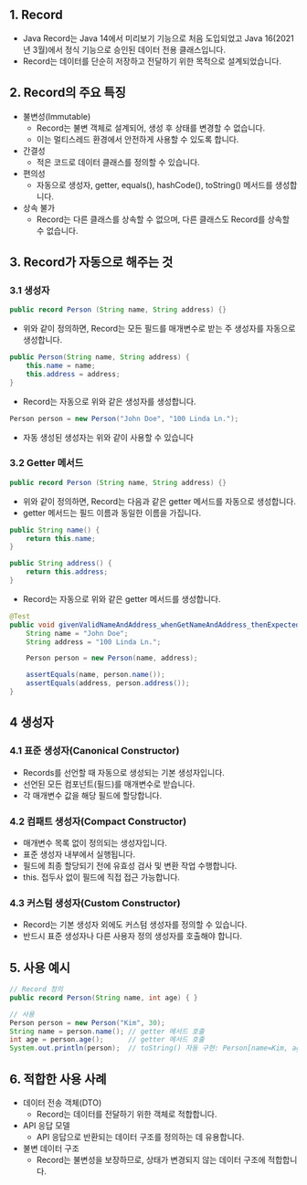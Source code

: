 ## 1. Record

- Java Record는 Java 14에서 미리보기 기능으로 처음 도입되었고 Java 16(2021년 3월)에서 정식 기능으로 승인된 데이터 전용 클래스입니다. 
- Record는 데이터를 단순히 저장하고 전달하기 위한 목적으로 설계되었습니다.

## 2. Record의 주요 특징

- 불변성(Immutable)
  - Record는 불변 객체로 설계되어, 생성 후 상태를 변경할 수 없습니다. 
  - 이는 멀티스레드 환경에서 안전하게 사용할 수 있도록 합니다.
- 간결성
  - 적은 코드로 데이터 클래스를 정의할 수 있습니다.
- 편의성
  - 자동으로 생성자, getter, equals(), hashCode(), toString() 메서드를 생성합니다.
- 상속 불가
  - Record는 다른 클래스를 상속할 수 없으며, 다른 클래스도 Record를 상속할 수 없습니다.

## 3. Record가 자동으로 해주는 것

### 3.1 생성자

```java
public record Person (String name, String address) {}
```

- 위와 같이 정의하면, Record는 모든 필드를 매개변수로 받는 주 생성자를 자동으로 생성합니다.

```java
public Person(String name, String address) {
    this.name = name;
    this.address = address;
}
```

- Record는 자동으로 위와 같은 생성자를 생성합니다.

```java
Person person = new Person("John Doe", "100 Linda Ln.");
```

- 자동 생성된 생성자는 위와 같이 사용할 수 있습니다

### 3.2 Getter 메서드

```java
public record Person (String name, String address) {}
```

- 위와 같이 정의하면, Record는 다음과 같은 getter 메서드를 자동으로 생성합니다.
- getter 메서드는 필드 이름과 동일한 이름을 가집니다.

```java
public String name() {
    return this.name;
}

public String address() {
    return this.address;
}
```

- Record는 자동으로 위와 같은 getter 메서드를 생성합니다.

```java
@Test
public void givenValidNameAndAddress_whenGetNameAndAddress_thenExpectedValuesReturned() {
    String name = "John Doe";
    String address = "100 Linda Ln.";

    Person person = new Person(name, address);

    assertEquals(name, person.name());
    assertEquals(address, person.address());
}
```

## 4 생성자

### 4.1 표준 생성자(Canonical Constructor)

- Records를 선언할 때 자동으로 생성되는 기본 생성자입니다.
- 선언된 모든 컴포넌트(필드)를 매개변수로 받습니다.
- 각 매개변수 값을 해당 필드에 할당합니다.

### 4.2 컴패트 생성자(Compact Constructor)

- 매개변수 목록 없이 정의되는 생성자입니다.
- 표준 생성자 내부에서 실행됩니다.
- 필드에 최종 할당되기 전에 유효성 검사 및 변환 작업 수행합니다.
- this. 접두사 없이 필드에 직접 접근 가능합니다.

### 4.3 커스텀 생성자(Custom Constructor)

- Record는 기본 생성자 외에도 커스텀 생성자를 정의할 수 있습니다.
- 반드시 표준 생성자나 다른 사용자 정의 생성자를 호출해야 합니다.

## 5. 사용 예시

```java
// Record 정의
public record Person(String name, int age) { }

// 사용
Person person = new Person("Kim", 30);
String name = person.name(); // getter 메서드 호출
int age = person.age();      // getter 메서드 호출
System.out.println(person);  // toString() 자동 구현: Person[name=Kim, age=30]
```

## 6. 적합한 사용 사례

- 데이터 전송 객체(DTO)
  - Record는 데이터를 전달하기 위한 객체로 적합합니다.
- API 응답 모델
  - API 응답으로 반환되는 데이터 구조를 정의하는 데 유용합니다.
- 불변 데이터 구조
  - Record는 불변성을 보장하므로, 상태가 변경되지 않는 데이터 구조에 적합합니다.